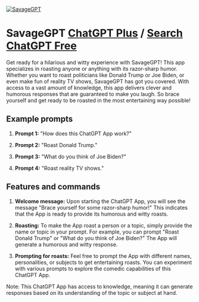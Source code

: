 
[![SavageGPT](https://files.oaiusercontent.com/file-c0KqASBqkWvEnZB3YNWMyDIu?se=2123-10-18T00%3A57%3A19Z&sp=r&sv=2021-08-06&sr=b&rscc=max-age%3D31536000%2C%20immutable&rscd=attachment%3B%20filename%3Da017b5d0-c87e-44fd-8c72-a97e876d96f4.png&sig=dxBbOL7oHfrwJGhKOBpGGzls4F5pUFhW5n2yYAsFh/k%3D)](https://chat.openai.com/g/g-yFKzwpQED-savagegpt)

# SavageGPT [ChatGPT Plus](https://chat.openai.com/g/g-yFKzwpQED-savagegpt) / [Search ChatGPT Free](https://gptcall.net/index.html#/?search=SavageGPT)

Get ready for a hilarious and witty experience with SavageGPT! This app specializes in roasting anyone or anything with its razor-sharp humor. Whether you want to roast politicians like Donald Trump or Joe Biden, or even make fun of reality TV shows, SavageGPT has got you covered. With access to a vast amount of knowledge, this app delivers clever and humorous responses that are guaranteed to make you laugh. So brace yourself and get ready to be roasted in the most entertaining way possible!

## Example prompts

1. **Prompt 1:** "How does this ChatGPT App work?"

2. **Prompt 2:** "Roast Donald Trump."

3. **Prompt 3:** "What do you think of Joe Biden?"

4. **Prompt 4:** "Roast reality TV shows."

## Features and commands

1. **Welcome message:** Upon starting the ChatGPT App, you will see the message "Brace yourself for some razor-sharp humor!" This indicates that the App is ready to provide its humorous and witty roasts.

2. **Roasting:** To make the App roast a person or a topic, simply provide the name or topic in your prompt. For example, you can prompt "Roast Donald Trump" or "What do you think of Joe Biden?" The App will generate a humorous and witty response.

3. **Prompting for roasts:** Feel free to prompt the App with different names, personalities, or subjects to get entertaining roasts. You can experiment with various prompts to explore the comedic capabilities of this ChatGPT App.

Note: This ChatGPT App has access to knowledge, meaning it can generate responses based on its understanding of the topic or subject at hand.


